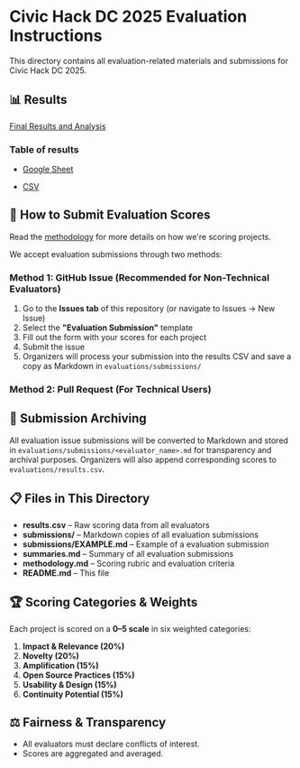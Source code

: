 # Civic Hack DC 2025 Evaluation Instructions

This directory contains all evaluation-related materials and submissions for Civic Hack DC 2025.

## 📊 Results

[Final Results and Analysis](summaries.md)

### Table of results

* [Google Sheet](https://docs.google.com/spreadsheets/d/1bdQJU9wlW0xctlVepyocxuRRrld5wi1KfkcCe30cxLc/edit?usp=sharing)

* [CSV](scores.csv)

## 📝 How to Submit Evaluation Scores

Read the [methodology](methodology.md) for more details on how we're scoring projects.

We accept evaluation submissions through two methods:

### Method 1: GitHub Issue (Recommended for Non-Technical Evaluators)

1. Go to the **Issues tab** of this repository (or navigate to Issues → New Issue)
2. Select the **"Evaluation Submission"** template
3. Fill out the form with your scores for each project
4. Submit the issue
5. Organizers will process your submission into the results CSV and save a copy as Markdown in `evaluations/submissions/`

### Method 2: Pull Request (For Technical Users)

## 📂 Submission Archiving

All evaluation issue submissions will be converted to Markdown and stored in `evaluations/submissions/<evaluator_name>.md` for transparency and archival purposes. Organizers will also append corresponding scores to `evaluations/results.csv`.

## 📋 Files in This Directory

* **results.csv** – Raw scoring data from all evaluators
* **submissions/** – Markdown copies of all evaluation submissions
* **submissions/EXAMPLE.md** – Example of a evaluation submission
* **summaries.md** – Summary of all evaluation submissions
* **methodology.md** – Scoring rubric and evaluation criteria
* **README.md** – This file

## 🏆 Scoring Categories & Weights

Each project is scored on a **0–5 scale** in six weighted categories:

1. **Impact & Relevance (20%)**
2. **Novelty (20%)**
3. **Amplification (15%)**
4. **Open Source Practices (15%)**
5. **Usability & Design (15%)**
6. **Continuity Potential (15%)**

## ⚖️ Fairness & Transparency

* All evaluators must declare conflicts of interest.
* Scores are aggregated and averaged.
